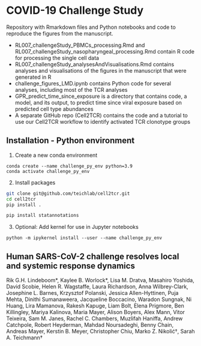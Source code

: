 # COVID-19 Challenge Study

Repository with Rmarkdown files and Python notebooks and code to reproduce the figures from the manuscript.
- RL007_challengeStudy_PBMCs_processing.Rmd and RL007_challengeStudy_nasopharyngeal_processing.Rmd contain R code for processing the single cell data
- RL007_challengeStudy_analysesAndVisualisations.Rmd contains analyses and visualisations of the figures in the manuscript that were generated in R
- challenge_figures_LMD.ipynb contains Python code for several analyses, including most of the TCR analyses
- GPR_predict_time_since_exposure is a directory that contains code, a model, and its output, to predict time since viral exposure based on predicted cell type abundances
- A separate GitHub repo (Cell2TCR) contains the code and a tutorial to use our Cell2TCR workflow to identify activated TCR clonotype groups

## Installation - Python environment

1. Create a new conda environment

```
conda create --name challenge_py_env python=3.9
conda activate challenge_py_env
```

2. Install packages

```bash
git clone git@github.com/teichlab/cell2tcr.git
cd cell2tcr
pip install .
```

```bash
pip install statannotations
```


3. Optional: Add kernel for use in Jupyter notebooks

```
python -m ipykernel install --user --name challenge_py_env
```

## Human SARS-CoV-2 challenge resolves local and systemic response dynamics
Rik G.H. Lindeboom*, Kaylee B. Worlock*, Lisa M. Dratva, Masahiro Yoshida, David Scobie, Helen R. Wagstaffe, Laura Richardson, Anna Wilbrey-Clark, Josephine L. Barnes, Krzysztof Polanski, Jessica Allen-Hyttinen, Puja Mehta, Dinithi Sumanaweera, Jacqueline Boccacino, Waradon Sungnak, Ni Huang, Lira Mamanova, Rakesh Kapuge, Liam Bolt, Elena Prigmore, Ben Killingley, Mariya Kalinova, Maria Mayer, Alison Boyers, Alex Mann, Vitor Teixeira, Sam M. Janes, Rachel C. Chambers, Muzlifah Haniffa, Andrew Catchpole, Robert Heyderman, Mahdad Noursadeghi, Benny Chain, Andreas Mayer, Kerstin B. Meyer, Christopher Chiu, Marko Z. Nikolić†, Sarah A. Teichmann†
